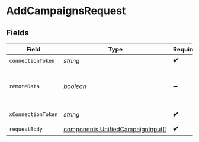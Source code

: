 # AddCampaignsRequest


## Fields

| Field                                                                                | Type                                                                                 | Required                                                                             | Description                                                                          |
| ------------------------------------------------------------------------------------ | ------------------------------------------------------------------------------------ | ------------------------------------------------------------------------------------ | ------------------------------------------------------------------------------------ |
| `connectionToken`                                                                    | *string*                                                                             | :heavy_check_mark:                                                                   | N/A                                                                                  |
| `remoteData`                                                                         | *boolean*                                                                            | :heavy_minus_sign:                                                                   | Set to true to include data from the original Marketingautomation software.          |
| `xConnectionToken`                                                                   | *string*                                                                             | :heavy_check_mark:                                                                   | The connection token                                                                 |
| `requestBody`                                                                        | [components.UnifiedCampaignInput](../../models/components/unifiedcampaigninput.md)[] | :heavy_check_mark:                                                                   | N/A                                                                                  |